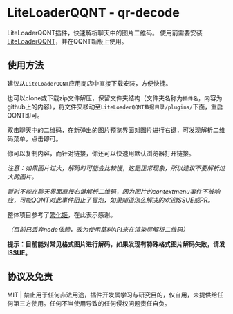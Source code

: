 # LiteLoaderQQNT - qr-decode

LiteLoaderQQNT插件，快速解析聊天中的图片二维码。
使用前需要安装[LiteLoaderQQNT](https://github.com/mo-jinran/LiteLoaderQQNT)，并在QQNT新版上使用。

## 使用方法

建议从`LiteLoaderQQNT`应用商店中直接下载安装，方便快捷。

也可以clone或下载zip文件解压，保留文件夹结构（文件夹名称为`插件名`，内容为github上的内容），将文件夹移动至`LiteLoaderQQNT数据目录/plugins/`下面，重启QQNT即可。

双击聊天中的二维码，在新弹出的图片预览界面对图片进行右键，可发现解析二维码菜单，点击即可。

你可以复制内容，而针对链接，你还可以快速用默认浏览器打开链接。

*注意：如果图片过大，解码时可能会比较慢，这是正常现象，所以建议不要解析过大的图片。*



*暂时不能在聊天界面直接右键解析二维码，因为图片的contextmenu事件不被响应，可能QQNT对此事件阻止了冒泡，如果知道怎么解决的欢迎ISSUE或PR。*



整体项目参考了[繁化姬](https://github.com/qianxu2001/LiteLoaderQQNT-Plugin-Fanhuaji)，在此表示感谢。

*（目前已丢弃node依赖，改为使用草料API来在渲染层解析二维码）*



**提示：目前能对常见格式图片进行解码，如果发现有特殊格式图片解码失败，请发ISSUE。**

## 协议及免责

MIT | 禁止用于任何非法用途，插件开发属学习与研究目的，仅自用，未提供给任何第三方使用。任何不当使用导致的任何侵权问题责任自负。
